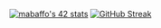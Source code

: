 [![mabaffo's 42 stats](https://badge42.vercel.app/api/v2/clj5t4hp5017508ie2lbus57n/stats?cursusId=21&coalitionId=285)](https://github.com/JaeSeoKim/badge42)
[![GitHub Streak](https://github-readme-streak-stats.herokuapp.com?user=mrbff&theme=gotham&hide_border=true)](https://git.io/streak-stats)

<!--
**mrbff/mrbff** is a ✨ _special_ ✨ repository because its `README.md` (this file) appears on your GitHub profile.

Here are some ideas to get you started:

- 🔭 I’m currently working on ...
- 🌱 I’m currently learning ...
- 👯 I’m looking to collaborate on ...
- 🤔 I’m looking for help with ...
- 💬 Ask me about ...
- 📫 How to reach me: ...
- 😄 Pronouns: ...
- ⚡ Fun fact: ...
-->

